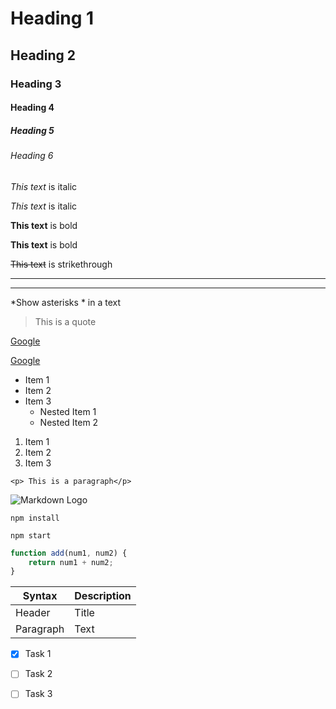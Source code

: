 <!-- Headings -->
# Heading 1
## Heading 2
### Heading 3
#### Heading 4
##### Heading 5
###### Heading 6

<!-- Italics -->
*This text* is italic

_This text_ is italic

<!-- Strong -->
**This text** is bold

__This text__ is bold

<!-- Strike through -->
~~This text~~ is strikethrough

<!-- Horizontal Rule -->
---

___

<!-- To show special character in a text use an escape character -->

\*Show asterisks \* in a text

<!-- Blockquote -->

> This is a quote
>
<!-- Links -->
[Google](http://www.google.com)

<!-- Link that shows the title -->
[Google](http://www.google.com "Google main page")


<!-- Unordered list -->
* Item 1
* Item 2
* Item 3
    * Nested Item 1
    * Nested Item 2

<!-- Ordered list -->
1. Item 1
2. Item 2
3. Item 3

<!--Inline Code Block  -->
`<p> This is a paragraph</p>`

<!-- Images -->
![Markdown Logo](https://markdown-here.com/img/icon256.png)


<!-- Github Markdown -->


<!-- Code Blocks -->
```
npm install

npm start

```
```javascript
function add(num1, num2) {
    return num1 + num2;
}

```

<!-- Tables -->
| Syntax    | Description |
| --------- | ----------- |
| Header    | Title       |
| Paragraph | Text        |


<!-- Task List -->
* [x] Task 1
* [ ] Task 2
* [ ] Task 3

